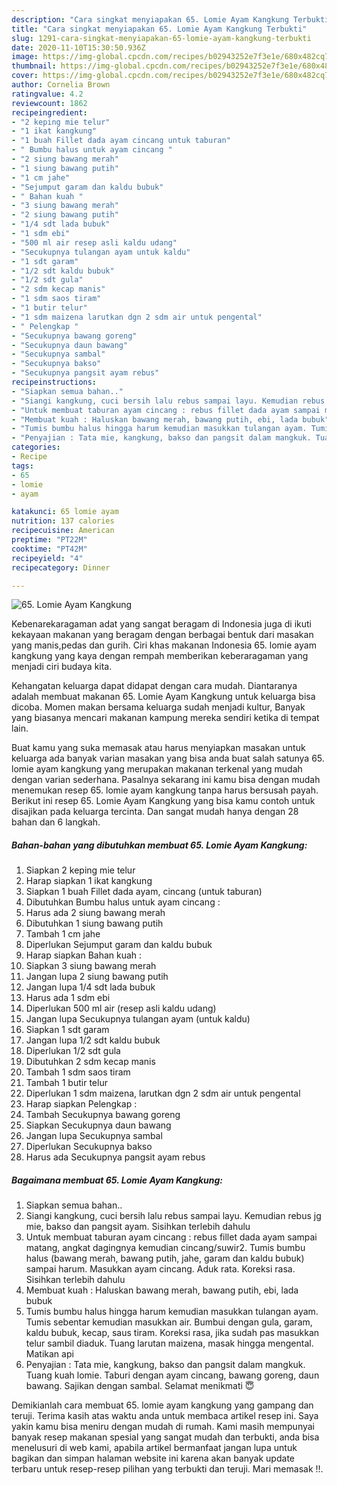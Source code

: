 ```yaml
---
description: "Cara singkat menyiapakan 65. Lomie Ayam Kangkung Terbukti"
title: "Cara singkat menyiapakan 65. Lomie Ayam Kangkung Terbukti"
slug: 1291-cara-singkat-menyiapakan-65-lomie-ayam-kangkung-terbukti
date: 2020-11-10T15:30:50.936Z
image: https://img-global.cpcdn.com/recipes/b02943252e7f3e1e/680x482cq70/65-lomie-ayam-kangkung-foto-resep-utama.jpg
thumbnail: https://img-global.cpcdn.com/recipes/b02943252e7f3e1e/680x482cq70/65-lomie-ayam-kangkung-foto-resep-utama.jpg
cover: https://img-global.cpcdn.com/recipes/b02943252e7f3e1e/680x482cq70/65-lomie-ayam-kangkung-foto-resep-utama.jpg
author: Cornelia Brown
ratingvalue: 4.2
reviewcount: 1862
recipeingredient:
- "2 keping mie telur"
- "1 ikat kangkung"
- "1 buah Fillet dada ayam cincang untuk taburan"
- " Bumbu halus untuk ayam cincang "
- "2 siung bawang merah"
- "1 siung bawang putih"
- "1 cm jahe"
- "Sejumput garam dan kaldu bubuk"
- " Bahan kuah "
- "3 siung bawang merah"
- "2 siung bawang putih"
- "1/4 sdt lada bubuk"
- "1 sdm ebi"
- "500 ml air resep asli kaldu udang"
- "Secukupnya tulangan ayam untuk kaldu"
- "1 sdt garam"
- "1/2 sdt kaldu bubuk"
- "1/2 sdt gula"
- "2 sdm kecap manis"
- "1 sdm saos tiram"
- "1 butir telur"
- "1 sdm maizena larutkan dgn 2 sdm air untuk pengental"
- " Pelengkap "
- "Secukupnya bawang goreng"
- "Secukupnya daun bawang"
- "Secukupnya sambal"
- "Secukupnya bakso"
- "Secukupnya pangsit ayam rebus"
recipeinstructions:
- "Siapkan semua bahan.."
- "Siangi kangkung, cuci bersih lalu rebus sampai layu. Kemudian rebus jg mie, bakso dan pangsit ayam. Sisihkan terlebih dahulu"
- "Untuk membuat taburan ayam cincang : rebus fillet dada ayam sampai matang, angkat dagingnya kemudian cincang/suwir2. Tumis bumbu halus (bawang merah, bawang putih, jahe, garam dan kaldu bubuk) sampai harum. Masukkan ayam cincang. Aduk rata. Koreksi rasa. Sisihkan terlebih dahulu"
- "Membuat kuah : Haluskan bawang merah, bawang putih, ebi, lada bubuk"
- "Tumis bumbu halus hingga harum kemudian masukkan tulangan ayam. Tumis sebentar kemudian masukkan air. Bumbui dengan gula, garam, kaldu bubuk, kecap, saus tiram. Koreksi rasa, jika sudah pas masukkan telur sambil diaduk. Tuang larutan maizena, masak hingga mengental. Matikan api"
- "Penyajian : Tata mie, kangkung, bakso dan pangsit dalam mangkuk. Tuang kuah lomie. Taburi dengan ayam cincang, bawang goreng, daun bawang. Sajikan dengan sambal. Selamat menikmati 😇"
categories:
- Recipe
tags:
- 65
- lomie
- ayam

katakunci: 65 lomie ayam 
nutrition: 137 calories
recipecuisine: American
preptime: "PT22M"
cooktime: "PT42M"
recipeyield: "4"
recipecategory: Dinner

---
```



![65. Lomie Ayam Kangkung](https://img-global.cpcdn.com/recipes/b02943252e7f3e1e/680x482cq70/65-lomie-ayam-kangkung-foto-resep-utama.jpg)

Kebenarekaragaman adat yang sangat beragam di Indonesia juga di ikuti kekayaan makanan yang beragam dengan berbagai bentuk dari masakan yang manis,pedas dan gurih. Ciri khas makanan Indonesia 65. lomie ayam kangkung yang kaya dengan rempah memberikan keberaragaman yang menjadi ciri budaya kita.


Kehangatan keluarga dapat didapat dengan cara mudah. Diantaranya adalah membuat makanan 65. Lomie Ayam Kangkung untuk keluarga bisa dicoba. Momen makan bersama keluarga sudah menjadi kultur, Banyak yang biasanya mencari makanan kampung mereka sendiri ketika di tempat lain.



Buat kamu yang suka memasak atau harus menyiapkan masakan untuk keluarga ada banyak varian masakan yang bisa anda buat salah satunya 65. lomie ayam kangkung yang merupakan makanan terkenal yang mudah dengan varian sederhana. Pasalnya sekarang ini kamu bisa dengan mudah menemukan resep 65. lomie ayam kangkung tanpa harus bersusah payah.
Berikut ini resep 65. Lomie Ayam Kangkung yang bisa kamu contoh untuk disajikan pada keluarga tercinta. Dan sangat mudah hanya dengan 28 bahan dan 6 langkah.


<!--inarticleads1-->

##### Bahan-bahan yang dibutuhkan membuat 65. Lomie Ayam Kangkung:

1. Siapkan 2 keping mie telur
1. Harap siapkan 1 ikat kangkung
1. Siapkan 1 buah Fillet dada ayam, cincang (untuk taburan)
1. Dibutuhkan  Bumbu halus untuk ayam cincang :
1. Harus ada 2 siung bawang merah
1. Dibutuhkan 1 siung bawang putih
1. Tambah 1 cm jahe
1. Diperlukan Sejumput garam dan kaldu bubuk
1. Harap siapkan  Bahan kuah :
1. Siapkan 3 siung bawang merah
1. Jangan lupa 2 siung bawang putih
1. Jangan lupa 1/4 sdt lada bubuk
1. Harus ada 1 sdm ebi
1. Diperlukan 500 ml air (resep asli kaldu udang)
1. Jangan lupa Secukupnya tulangan ayam (untuk kaldu)
1. Siapkan 1 sdt garam
1. Jangan lupa 1/2 sdt kaldu bubuk
1. Diperlukan 1/2 sdt gula
1. Dibutuhkan 2 sdm kecap manis
1. Tambah 1 sdm saos tiram
1. Tambah 1 butir telur
1. Diperlukan 1 sdm maizena, larutkan dgn 2 sdm air untuk pengental
1. Harap siapkan  Pelengkap :
1. Tambah Secukupnya bawang goreng
1. Siapkan Secukupnya daun bawang
1. Jangan lupa Secukupnya sambal
1. Diperlukan Secukupnya bakso
1. Harus ada Secukupnya pangsit ayam rebus




<!--inarticleads2-->

##### Bagaimana membuat  65. Lomie Ayam Kangkung:

1. Siapkan semua bahan..
1. Siangi kangkung, cuci bersih lalu rebus sampai layu. Kemudian rebus jg mie, bakso dan pangsit ayam. Sisihkan terlebih dahulu
1. Untuk membuat taburan ayam cincang : rebus fillet dada ayam sampai matang, angkat dagingnya kemudian cincang/suwir2. Tumis bumbu halus (bawang merah, bawang putih, jahe, garam dan kaldu bubuk) sampai harum. Masukkan ayam cincang. Aduk rata. Koreksi rasa. Sisihkan terlebih dahulu
1. Membuat kuah : Haluskan bawang merah, bawang putih, ebi, lada bubuk
1. Tumis bumbu halus hingga harum kemudian masukkan tulangan ayam. Tumis sebentar kemudian masukkan air. Bumbui dengan gula, garam, kaldu bubuk, kecap, saus tiram. Koreksi rasa, jika sudah pas masukkan telur sambil diaduk. Tuang larutan maizena, masak hingga mengental. Matikan api
1. Penyajian : Tata mie, kangkung, bakso dan pangsit dalam mangkuk. Tuang kuah lomie. Taburi dengan ayam cincang, bawang goreng, daun bawang. Sajikan dengan sambal. Selamat menikmati 😇




Demikianlah cara membuat 65. lomie ayam kangkung yang gampang dan teruji. Terima kasih atas waktu anda untuk membaca artikel resep ini. Saya yakin kamu bisa meniru dengan mudah di rumah. Kami masih mempunyai banyak resep makanan spesial yang sangat mudah dan terbukti, anda bisa menelusuri di web kami, apabila artikel bermanfaat jangan lupa untuk bagikan dan simpan halaman website ini karena akan banyak update terbaru untuk resep-resep pilihan yang terbukti dan teruji. Mari memasak !!. 
